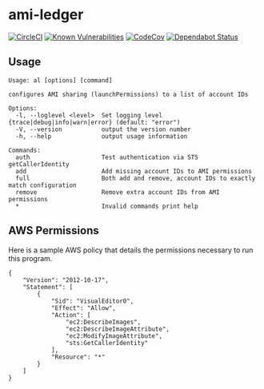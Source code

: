 # ami-ledger

[![CircleCI](https://circleci.com/gh/jimrazmus/ami-ledger/tree/master.svg?style=svg)](https://circleci.com/gh/jimrazmus/ami-ledger/tree/master) [![Known Vulnerabilities](https://snyk.io/test/github/jimrazmus/ami-ledger/badge.svg?targetFile=package.json)](https://snyk.io/test/github/jimrazmus/ami-ledger?targetFile=package.json) [![CodeCov](https://codecov.io/gh/jimrazmus/ami-ledger/branch/master/graph/badge.svg)](https://codecov.io/gh/jimrazmus/ami-ledger) [![Dependabot Status](https://api.dependabot.com/badges/status?host=github&repo=jimrazmus/ami-ledger)](https://dependabot.com)

## Usage

    Usage: al [options] [command]

    configures AMI sharing (launchPermissions) to a list of account IDs

    Options:
      -l, --loglevel <level>  Set logging level {trace|debug|info|warn|error} (default: "error")
      -V, --version           output the version number
      -h, --help              output usage information

    Commands:
      auth                    Test authentication via STS getCallerIdentity
      add                     Add missing account IDs to AMI permissions
      full                    Both add and remove, account IDs to exactly match configuration
      remove                  Remove extra account IDs from AMI permissions
      *                       Invalid commands print help

## AWS Permissions

Here is a sample AWS policy that details the permissions necessary to run this program.

    {
        "Version": "2012-10-17",
        "Statement": [
            {
                "Sid": "VisualEditor0",
                "Effect": "Allow",
                "Action": [
                    "ec2:DescribeImages",
                    "ec2:DescribeImageAttribute",
                    "ec2:ModifyImageAttribute",
                    "sts:GetCallerIdentity"
                ],
                "Resource": "*"
            }
        ]
    }

